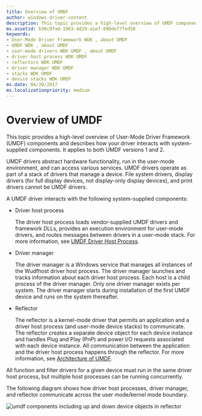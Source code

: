 ```yaml
---
title: Overview of UMDF
author: windows-driver-content
description: This topic provides a high-level overview of UMDF components and describes how your driver interacts with system-supplied components.
ms.assetid: b36c9fad-1963-4d29-a1e7-890de77fed50
keywords:
- User-Mode Driver Framework WDK , about UMDF
- UMDF WDK , about UMDF
- user-mode drivers WDK UMDF , about UMDF
- driver host process WDK UMDF
- reflectors WDK UMDF
- driver manager WDK UMDF
- stacks WDK UMDF
- device stacks WDK UMDF
ms.date: 04/20/2017
ms.localizationpriority: medium
---
```


# Overview of UMDF


This topic provides a high-level overview of User-Mode Driver Framework (UMDF) components and describes how your driver interacts with system-supplied components. It applies to both UMDF versions 1 and 2.

UMDF drivers abstract hardware functionality, run in the user-mode environment, and can access various services. UMDF drivers operate as part of a stack of drivers that manage a device. File system drivers, display drivers (for full display devices, not display-only display devices), and print drivers cannot be UMDF drivers.

A UMDF driver interacts with the following system-supplied components:

-   Driver host process

    The driver host process loads vendor-supplied UMDF drivers and framework DLLs, provides an execution environment for user-mode drivers, and routes messages between drivers in a user-mode stack. For more information, see [UMDF Driver Host Process](umdf-driver-host-process.md).

-   Driver manager

    The driver manager is a Windows service that manages all instances of the Wudfhost driver host process. The driver manager launches and tracks information about each driver host process. Each host is a child process of the driver manager. Only one driver manager exists per system. The driver manager starts during installation of the first UMDF device and runs on the system thereafter.

-   Reflector

    The reflector is a kernel-mode driver that permits an application and a driver host process (and user-mode device stacks) to communicate. The reflector creates a separate device object for each device instance and handles Plug and Play (PnP) and power I/O requests associated with each device instance. All communication between the application and the driver host process happens through the reflector. For more information, see [Architecture of UMDF](detailed-view-of-the-umdf-architecture.md).

All function and filter drivers for a given device must run in the same driver host process, but multiple host processes can be running concurrently.

The following diagram shows how driver host processes, driver manager, and reflector communicate across the user mode/kernel mode boundary.

![umdf components including up and down device objects in reflector](images/umdfarch3.gif)

 

 





